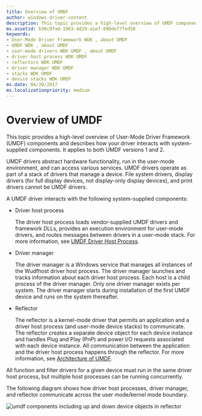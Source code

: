 ```yaml
---
title: Overview of UMDF
author: windows-driver-content
description: This topic provides a high-level overview of UMDF components and describes how your driver interacts with system-supplied components.
ms.assetid: b36c9fad-1963-4d29-a1e7-890de77fed50
keywords:
- User-Mode Driver Framework WDK , about UMDF
- UMDF WDK , about UMDF
- user-mode drivers WDK UMDF , about UMDF
- driver host process WDK UMDF
- reflectors WDK UMDF
- driver manager WDK UMDF
- stacks WDK UMDF
- device stacks WDK UMDF
ms.date: 04/20/2017
ms.localizationpriority: medium
---
```


# Overview of UMDF


This topic provides a high-level overview of User-Mode Driver Framework (UMDF) components and describes how your driver interacts with system-supplied components. It applies to both UMDF versions 1 and 2.

UMDF drivers abstract hardware functionality, run in the user-mode environment, and can access various services. UMDF drivers operate as part of a stack of drivers that manage a device. File system drivers, display drivers (for full display devices, not display-only display devices), and print drivers cannot be UMDF drivers.

A UMDF driver interacts with the following system-supplied components:

-   Driver host process

    The driver host process loads vendor-supplied UMDF drivers and framework DLLs, provides an execution environment for user-mode drivers, and routes messages between drivers in a user-mode stack. For more information, see [UMDF Driver Host Process](umdf-driver-host-process.md).

-   Driver manager

    The driver manager is a Windows service that manages all instances of the Wudfhost driver host process. The driver manager launches and tracks information about each driver host process. Each host is a child process of the driver manager. Only one driver manager exists per system. The driver manager starts during installation of the first UMDF device and runs on the system thereafter.

-   Reflector

    The reflector is a kernel-mode driver that permits an application and a driver host process (and user-mode device stacks) to communicate. The reflector creates a separate device object for each device instance and handles Plug and Play (PnP) and power I/O requests associated with each device instance. All communication between the application and the driver host process happens through the reflector. For more information, see [Architecture of UMDF](detailed-view-of-the-umdf-architecture.md).

All function and filter drivers for a given device must run in the same driver host process, but multiple host processes can be running concurrently.

The following diagram shows how driver host processes, driver manager, and reflector communicate across the user mode/kernel mode boundary.

![umdf components including up and down device objects in reflector](images/umdfarch3.gif)

 

 





